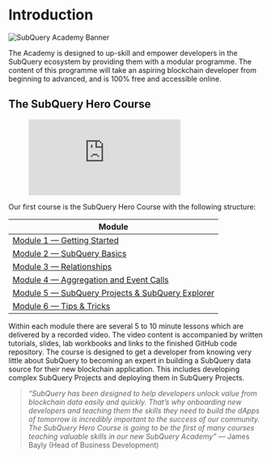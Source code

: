 # Introduction

![SubQuery Academy Banner](/assets/img/academy.png)

The Academy is designed to up-skill and empower developers in the SubQuery ecosystem by providing them with a modular programme. The content of this programme will take an aspiring blockchain developer from beginning to advanced, and is 100% free and accessible online.

## The SubQuery Hero Course

<figure class="video_container">
  <iframe src="https://www.youtube.com/embed/LgkXd4f3WKg" frameborder="0" allowfullscreen="true"></iframe>
</figure>

Our first course is the SubQuery Hero Course with the following structure:

| Module                                                                         | 
| ------------------------------------------------------------------------------ | 
| [Module 1 — Getting Started](../herocourse/module1.md)                      | 
| [Module 2 — SubQuery Basics](../herocourse/module2.md)                      | 
| [Module 3 — Relationships](../herocourse/module3.md)                        | 
| [Module 4 — Aggregation and Event Calls](../herocourse/module4.md)          | 
| [Module 5 — SubQuery Projects & SubQuery Explorer](../herocourse/module5.md)| 
| [Module 6 — Tips & Tricks](../herocourse/module6.md)                        | 

Within each module there are several 5 to 10 minute lessons which are delivered by a recorded video. The video content is accompanied by written tutorials, slides, lab workbooks and links to the finished GitHub code repository. The course is designed to get a developer from knowing very little about SubQuery to becoming an expert in building a SubQuery data source for their new blockchain application. This includes developing complex SubQuery Projects and deploying them in SubQuery Projects.

> *“SubQuery has been designed to help developers unlock value from blockchain data easily and quickly. That’s why onboarding new developers and teaching them the skills they need to build the dApps of tomorrow is incredibly important to the success of our community. The SubQuery Hero Course is going to be the first of many courses teaching valuable skills in our new SubQuery Academy”* — James Bayly (Head of Business Development)
